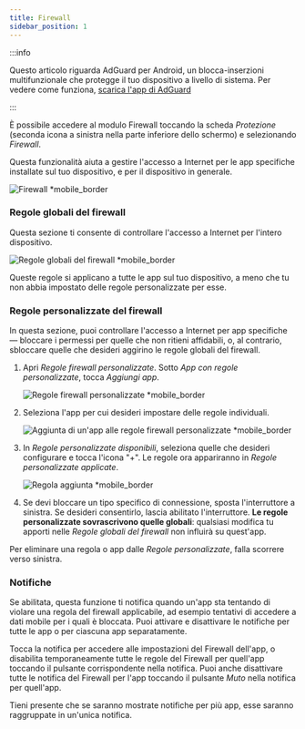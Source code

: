 ```yaml
---
title: Firewall
sidebar_position: 1
---
```


:::info

Questo articolo riguarda AdGuard per Android, un blocca-inserzioni multifunzionale che protegge il tuo dispositivo a livello di sistema. Per vedere come funziona, [scarica l'app di AdGuard](https://agrd.io/download-kb-adblock)

:::

È possibile accedere al modulo Firewall toccando la scheda _Protezione_ (seconda icona a sinistra nella parte inferiore dello schermo) e selezionando _Firewall_.

Questa funzionalità aiuta a gestire l'accesso a Internet per le app specifiche installate sul tuo dispositivo, e per il dispositivo in generale.

![Firewall \*mobile_border](https://cdn.adtidy.org/blog/new/gdn94firewall.png)

### Regole globali del firewall

Questa sezione ti consente di controllare l'accesso a Internet per l'intero dispositivo.

![Regole globali del firewall \*mobile_border](https://cdn.adtidy.org/blog/new/4zx2nhglobal_rules.png)

Queste regole si applicano a tutte le app sul tuo dispositivo, a meno che tu non abbia impostato delle regole personalizzate per esse.

### Regole personalizzate del firewall

In questa sezione, puoi controllare l'accesso a Internet per app specifiche — bloccare i permessi per quelle che non ritieni affidabili, o, al contrario, sbloccare quelle che desideri aggirino le regole globali del firewall.

1. Apri _Regole firewall personalizzate_. Sotto _App con regole personalizzate_, tocca _Aggiungi app_.

    ![Regole firewall personalizzate \*mobile_border](https://cdn.adtidy.org/blog/new/qkxpecustom_rules.png)

2. Seleziona l'app per cui desideri impostare delle regole individuali.

    ![Aggiunta di un'app alle regole firewall personalizzate \*mobile_border](https://cdn.adtidy.org/blog/new/2db47fadding_app.png)

3. In _Regole personalizzate disponibili_, seleziona quelle che desideri configurare e tocca l'icona "+". Le regole ora appariranno in _Regole personalizzate applicate_.

    ![Regola aggiunta \*mobile_border](https://cdn.adtidy.org/blog/new/6fzjladded_rule.png)

4. Se devi bloccare un tipo specifico di connessione, sposta l'interruttore a sinistra. Se desideri consentirlo, lascia abilitato l'interruttore. **Le regole personalizzate sovrascrivono quelle globali**: qualsiasi modifica tu apporti nelle _Regole globali del firewall_ non influirà su quest'app.

Per eliminare una regola o app dalle _Regole personalizzate_, falla scorrere verso sinistra.

### Notifiche

Se abilitata, questa funzione ti notifica quando un'app sta tentando di violare una regola del firewall applicabile, ad esempio tentativi di accedere a dati mobile per i quali è bloccata. Puoi attivare e disattivare le notifiche per tutte le app o per ciascuna app separatamente.

Tocca la notifica per accedere alle impostazioni del Firewall dell'app, o disabilita temporaneamente tutte le regole del Firewall per quell'app toccando il pulsante corrispondente nella notifica. Puoi anche disattivare tutte le notifica del Firewall per l'app toccando il pulsante _Muto_ nella notifica per quell'app.

Tieni presente che se saranno mostrate notifiche per più app, esse saranno raggruppate in un'unica notifica.
